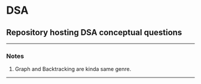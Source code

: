 # DSA
## Repository hosting DSA conceptual questions
---
### Notes
1. Graph and Backtracking are kinda same genre.
---
